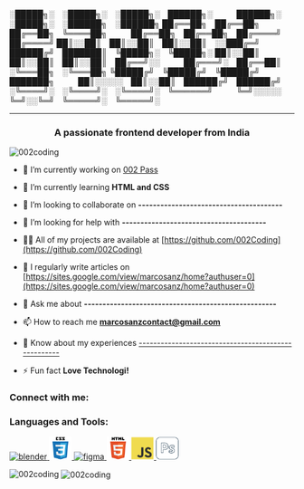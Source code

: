 ░█████╗░ ░█████╗░ ░█████╗░ ██████╗░   ██████╗░ ░█████╗░ ░██████╗ ░██████╗
██╔══██╗ ██╔══██╗ ██╔══██╗ ╚════██╗   ██╔══██╗ ██╔══██╗ ██╔════╝ ██╔════╝
██║░░██║ ██║░░██║ ██║░░██║ ░░███╔═╝   ██████╔╝ ███████║ ╚█████╗░ ╚█████╗░
██║░░██║ ██║░░██║ ██║░░██║ ██╔══╝░░   ██╔═══╝░ ██╔══██║ ░╚═══██╗ ░╚═══██╗
╚█████╔╝ ╚█████╔╝ ╚█████╔╝ ███████╗   ██║░░░░░ ██║░░██║ ██████╔╝ ██████╔╝
░╚════╝░ ░╚════╝░ ░╚════╝░ ╚══════╝   ╚═╝░░░░░ ╚═╝░░╚═╝ ╚═════╝░ ╚═════╝░

-------------------------------------------------------------------------
<h3 align="center">A passionate frontend developer from India</h3>

<p align="left"> <img src="https://komarev.com/ghpvc/?username=002coding&label=Profile%20views&color=0e75b6&style=flat" alt="002coding" /> </p>

- 🔭 I’m currently working on [002 Pass](https://github.com/002Coding/002-Pass)

- 🌱 I’m currently learning **HTML and CSS**

- 👯 I’m looking to collaborate on **---------------------------------------**

- 🤝 I’m looking for help with **---------------------------------------**

- 👨‍💻 All of my projects are available at [https://github.com/002Coding](https://github.com/002Coding)

- 📝 I regularly write articles on [https://sites.google.com/view/marcosanz/home?authuser=0](https://sites.google.com/view/marcosanz/home?authuser=0)

- 💬 Ask me about **----------------------------------------------------**

- 📫 How to reach me **marcosanzcontact@gmail.com**

- 📄 Know about my experiences [----------------------------------------------------](----------------------------------------------------)

- ⚡ Fun fact **Love Technologi!**

<h3 align="left">Connect with me:</h3>
<p align="left">
</p>

<h3 align="left">Languages and Tools:</h3>
<p align="left"> <a href="https://www.blender.org/" target="_blank" rel="noreferrer"> <img src="https://download.blender.org/branding/community/blender_community_badge_white.svg" alt="blender" width="40" height="40"/> </a> <a href="https://www.w3schools.com/css/" target="_blank" rel="noreferrer"> <img src="https://raw.githubusercontent.com/devicons/devicon/master/icons/css3/css3-original-wordmark.svg" alt="css3" width="40" height="40"/> </a> <a href="https://www.figma.com/" target="_blank" rel="noreferrer"> <img src="https://www.vectorlogo.zone/logos/figma/figma-icon.svg" alt="figma" width="40" height="40"/> </a> <a href="https://www.w3.org/html/" target="_blank" rel="noreferrer"> <img src="https://raw.githubusercontent.com/devicons/devicon/master/icons/html5/html5-original-wordmark.svg" alt="html5" width="40" height="40"/> </a> <a href="https://developer.mozilla.org/en-US/docs/Web/JavaScript" target="_blank" rel="noreferrer"> <img src="https://raw.githubusercontent.com/devicons/devicon/master/icons/javascript/javascript-original.svg" alt="javascript" width="40" height="40"/> </a> <a href="https://www.photoshop.com/en" target="_blank" rel="noreferrer"> <img src="https://raw.githubusercontent.com/devicons/devicon/master/icons/photoshop/photoshop-line.svg" alt="photoshop" width="40" height="40"/> </a> </p>

<p><img align="left" src="https://github-readme-stats.vercel.app/api/top-langs?username=002coding&show_icons=true&locale=en&layout=compact" alt="002coding" /></p>

<p>&nbsp;<img align="center" src="https://github-readme-stats.vercel.app/api?username=002coding&show_icons=true&locale=en" alt="002coding" /></p>































